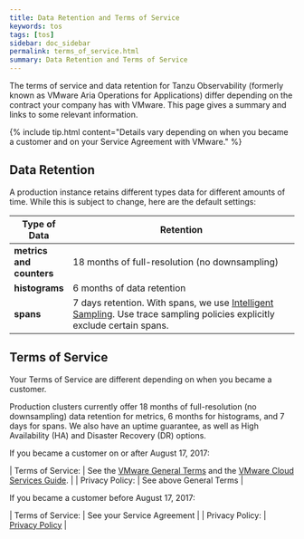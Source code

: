 ```yaml
---
title: Data Retention and Terms of Service
keywords: tos
tags: [tos]
sidebar: doc_sidebar
permalink: terms_of_service.html
summary: Data Retention and Terms of Service
---
```

The terms of service and data retention for Tanzu Observability (formerly known as VMware Aria Operations for Applications) differ depending on the contract your company has with VMware. This page gives a summary and links to some relevant information.

{% include tip.html content="Details vary depending on when you became a customer and on your Service Agreement with VMware." %}

## Data Retention

A production instance retains different types data for different amounts of time. While this is subject to change, here are the default settings:

<table>
<tbody>
<thead>
<tr><th width="20%">Type of Data</th><th width="80%">Retention</th></tr>
</thead>
<tr><td><strong>metrics and counters</strong></td>
<td>18 months of full-resolution (no downsampling)</td></tr>
<tr><td><strong>histograms</strong></td>
<td>6 months of data retention</td></tr>
<tr><td><strong>spans</strong></td>
<td>7 days retention. With spans, we use <a href="trace_data_sampling.html#intelligent-sampling">Intelligent Sampling</a>. Use trace sampling policies explicitly exclude certain spans.  </td></tr>
</tbody>
</table>

## Terms of Service

Your Terms of Service are different depending on when you became a customer.

Production clusters currently offer 18 months of full-resolution (no downsampling) data retention for metrics, 6 months for histograms, and 7 days for spans. We also have an uptime guarantee, as well as High Availability (HA) and Disaster Recovery (DR) options.

If you became a customer on or after August 17, 2017:

| Terms of Service: | See the [VMware General Terms](https://www.vmware.com/agreements.html) and the [VMware Cloud Services Guide](https://www.vmware.com/content/dam/digitalmarketing/vmware/en/pdf/agreements/vmware-cloud-services-guide.pdf). |
| Privacy Policy: | See above General Terms |

If you became a customer before August 17, 2017:

| Terms of Service: | See your Service Agreement |
| Privacy Policy: | [Privacy Policy](https://docs.wavefront.com/privacy.html) |
